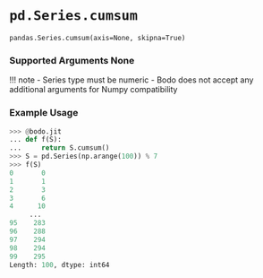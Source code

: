 # `pd.Series.cumsum`

`pandas.Series.cumsum(axis=None, skipna=True)`

### Supported Arguments None

!!! note
\- Series type must be numeric
\- Bodo does not accept any additional arguments for Numpy
compatibility

### Example Usage

```py
>>> @bodo.jit
... def f(S):
...     return S.cumsum()
>>> S = pd.Series(np.arange(100)) % 7
>>> f(S)
0       0
1       1
2       3
3       6
4      10
     ...
95    283
96    288
97    294
98    294
99    295
Length: 100, dtype: int64
```
